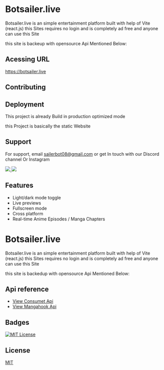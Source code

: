
# Botsailer.live

Botsailer.live is an simple entertainment platform built with help of Vite (react.js) this Sites requires no login and is completely ad free and anyone can use this Site 

this site is backeup with opensource Api Mentioned Below:


## Acessing URL



https://botsailer.live



## Contributing




## Deployment

This project is already Build in production optimized mode 

this Project is basically the static Website 


## Support

For support, email sailerbot08@gmail.com or get In touch with our Discord channel Or Instagram

<a  href="https://discord.gg/jwJxW9cz9d">
  <img src="https://images.indianexpress.com/2021/12/Discord-101-featured.jpg?w=124"/>
</a>


<a href ="https://www.instagram.com/compiler.err0r.404/">
<img src = "https://raw.githubusercontent.com/dheereshagrwal/colored-icons/master/public/icons/instagram/instagram.svg?w=124"/>
</a>
 


## Features

- Light/dark mode toggle
- Live previews
- Fullscreen mode
- Cross platform
- Real-time Anime Episodes / Manga
  Chapters

# Botsailer.live

Botsailer.live is an simple entertainment platform built with help of Vite (react.js) this Sites requires no login and is completely ad free and anyone can use this Site 

this site is backedup with opensource Api Mentioned Below:


## Api reference

 - [View Consumet Api](https://github.com/consumet/api.consumet.org)
 - [View Mangahook Api](https://github.com/kiraaziz/mangahook-api/tree/main)


## Badges

[![MIT License](https://img.shields.io/badge/License-MIT-green.svg)](https://choosealicense.com/licenses/mit/)

## License

[MIT](https://choosealicense.com/licenses/mit/)

